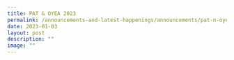 ```yaml
---
title: PAT & OYEA 2023
permalink: /announcements-and-latest-happenings/announcements/pat-n-oyea-2023/
date: 2023-01-03
layout: post
description: ""
image: ""
---
```


